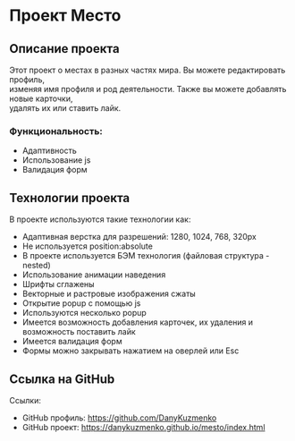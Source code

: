 # Проект Место

## Описание проекта
Этот проект о местах в разных частях мира. Вы можете редактировать профиль,  
изменяя имя профиля и род деятельности. Также вы можете добавлять новые карточки,  
удалять их или ставить лайк.
### Функциональность:  
* Адаптивность
* Использование js
* Валидация форм

## Технологии проекта
В проекте используются такие технологии как:  
* Адаптивная верстка для разрешений: 1280, 1024, 768, 320px
* Не используется position:absolute
* В проекте используется БЭМ технология (файловая структура - nested)
* Использование анимации наведения
* Шрифты сглажены
* Векторные и растровые изображения сжаты
* Открытие popup с помощью js
* Используются несколько popup
* Имеется возможность добавления карточек, их удаления и возможность поставить лайк
* Имеется валидация форм
* Формы можно закрывать нажатием на оверлей или Esc

## Ссылка на GitHub
Ссылки:  
* GitHub профиль: https://github.com/DanyKuzmenko
* GitHub проект: https://danykuzmenko.github.io/mesto/index.html